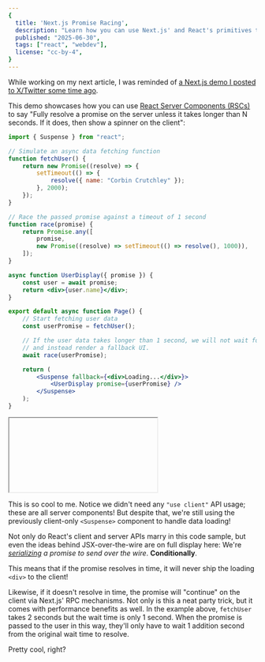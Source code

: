 ```yaml
---
{
  title: 'Next.js Promise Racing',
  description: "Learn how you can use Next.js' and React's primitives to achieve a neat party trick: Conditionally show a loading spinner based on a given wait time.",
  published: "2025-06-30",
  tags: ["react", "webdev"],
  license: "cc-by-4",
}
---
```


While working on my next article, I was reminded of [a Next.js demo I posted to X/Twitter some time ago](https://x.com/crutchcorn/status/1754174851936629225). 

This demo showcases how you can use [React Server Components (RSCs)](/posts/what-are-react-server-components) to say "Fully resolve a promise on the server unless it takes longer than N seconds. If it does, then show a spinner on the client":

```jsx
import { Suspense } from "react";

// Simulate an async data fetching function
function fetchUser() {
	return new Promise((resolve) => {
		setTimeout(() => {
			resolve({ name: "Corbin Crutchley" });
		}, 2000);
	});
}

// Race the passed promise against a timeout of 1 second
function race(promise) {
	return Promise.any([
		promise,
		new Promise((resolve) => setTimeout(() => resolve(), 1000)),
	]);
}

async function UserDisplay({ promise }) {
	const user = await promise;
	return <div>{user.name}</div>;
}

export default async function Page() {
	// Start fetching user data
	const userPromise = fetchUser();

	// If the user data takes longer than 1 second, we will not wait for it
	// and instead render a fallback UI.
	await race(userPromise);

	return (
		<Suspense fallback={<div>Loading...</div>}>
			<UserDisplay promise={userPromise} />
		</Suspense>
	);
}
```

<iframe data-frame-title="Server Race - StackBlitz" src="pfp-code:./server-race?template=node&embed=1&file=src%2Fapp%2Fpage.jsx"></iframe>

This is so cool to me. Notice we didn't need any `"use client"` API usage; these are all server components! But despite that, we're still using the previously client-only `<Suspense>` component to handle data loading!

Not only do React's client and server APIs marry in this code sample, but even the ideas behind JSX-over-the-wire are on full display here: We're _[serializing](https://playfulprogramming.com/posts/intro-to-web-components-vanilla-js#Serializability) a promise to send over the wire_. **Conditionally**.

This means that if the promise resolves in time, it will never ship the loading `<div>` to the client!

Likewise, if it doesn't resolve in time, the promise will "continue" on the client via Next.js' RPC mechanisms. Not only is this a neat party trick, but it comes with performance benefits as well. In the example above, `fetchUser` takes 2 seconds but the wait time is only 1 second. When the promise is passed to the user in this way, they'll only have to wait 1 addition second from the original wait time to resolve.

Pretty cool, right?
